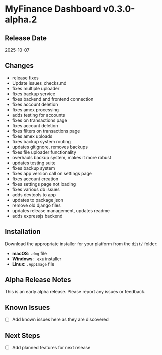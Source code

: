 # MyFinance Dashboard v0.3.0-alpha.2

## Release Date
2025-10-07

## Changes
- release fixes
- Update issues_checks.md
- fixes multiple uploader
- fixes backup service
- fixes backend and frontend connection
- fixes account deletion
- fixes amex processing
- adds testing for accounts
- fixes on transactions page
- fixes account deletion
- fixes filters on transactions page
- fixes amex uploads
- fixes backup system routing
- updates gitignore, removes backups
- fixes file uploader functionality
- overhauls backup system, makes it more robust
- updates testing suite
- fixes backup system
- fixes app version call on settings page
- fixes account creation
- fixes settings page not loading
- fixes various db issues
- adds devtools to app
- updates to package json
- remove old django files
- updates release management, updates readme
- adds expressjs backend

## Installation
Download the appropriate installer for your platform from the `dist/` folder:
- **macOS**: `.dmg` file
- **Windows**: `.exe` installer
- **Linux**: `.AppImage` file

## Alpha Release Notes
This is an early alpha release. Please report any issues or feedback.

## Known Issues
- [ ] Add known issues here as they are discovered

## Next Steps
- [ ] Add planned features for next release

